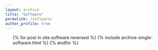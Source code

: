 ```yaml
---
layout: archive
title: "Software"
permalink: /software/
author_profile: true
---
```

<ul>{% for post in site.software reversed %}
  {% include archive-single-software.html %}
{% endfor %}</ul>
